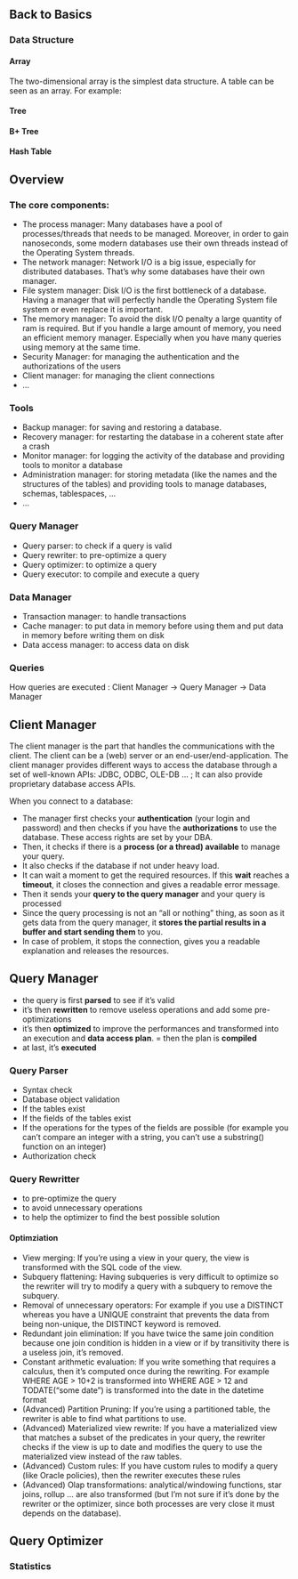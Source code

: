 ## Back to Basics

### Data Structure
#### Array
The two-dimensional array is the simplest data structure. A table can be seen as an array. For example:

#### Tree

#### B+ Tree

#### Hash Table

## Overview

### The core components:
- The process manager: Many databases have a pool of processes/threads that needs to be managed. Moreover, in order to gain nanoseconds, some modern databases use their own threads instead of the Operating System threads.
- The network manager: Network I/O is a big issue, especially for distributed databases. That’s why some databases have their own manager.
- File system manager: Disk I/O is the first bottleneck of a database. Having a manager that will perfectly handle the Operating System file system or even replace it is important.
- The memory manager: To avoid the disk I/O penalty a large quantity of ram is required. But if you handle a large amount of memory, you need an efficient memory manager. Especially when you have many queries using memory at the same time.
- Security Manager: for managing the authentication and the authorizations of the users
- Client manager: for managing the client connections
- ...

### Tools
- Backup manager: for saving and restoring a database.
- Recovery manager: for restarting the database in a coherent state after a crash
- Monitor manager: for logging the activity of the database and providing tools to monitor a database
- Administration manager: for storing metadata (like the names and the structures of the tables) and providing tools to manage databases, schemas, tablespaces, …
- ...

### Query Manager
- Query parser: to check if a query is valid
- Query rewriter: to pre-optimize a query
- Query optimizer: to optimize a query
- Query executor: to compile and execute a query

### Data Manager 
- Transaction manager: to handle transactions
- Cache manager: to put data in memory before using them and put data in memory before writing them on disk
- Data access manager: to access data on disk

### Queries
How queries are executed : Client Manager -> Query Manager -> Data Manager

## Client Manager
The client manager is the part that handles the communications with the client. The client can be a (web) server or an end-user/end-application. The client manager provides different ways to access the database through a set of well-known APIs: JDBC, ODBC, OLE-DB ... ; It can also provide proprietary database access APIs.

When you connect to a database:
- The manager first checks your **authentication** (your login and password) and then checks if you have the **authorizations**  to use the database. These access rights are set by your DBA.
- Then, it checks if there is a **process (or a thread) available** to manage your query.
- It also checks if the database if not under heavy load.
- It can wait a moment to get the required resources. If this **wait** reaches a **timeout**, it closes the connection and gives a readable error message.
- Then it sends your **query to the query manager** and your query is processed
- Since the query processing is not an “all or nothing” thing, as soon as it gets data from the query manager, it **stores the partial results in a buffer and start sending them** to you.
- In case of problem, it stops the connection, gives you a readable explanation and releases the resources.

## Query Manager
- the query is first **parsed** to see if it’s valid
- it’s then **rewritten** to remove useless operations and add some pre-optimizations
- it’s then **optimized** to improve the performances and transformed into an execution and **data access plan**.
= then the plan is **compiled**
- at last, it’s **executed**

### Query Parser 
- Syntax check
- Database object validation 
- If the tables exist
- If the fields of the tables exist
- If the operations for the types of the fields are possible (for example you can’t compare an integer with a string, you can’t use a substring() function on an integer)
- Authorization check 

### Query Rewritter 
- to pre-optimize the query
- to avoid unnecessary operations
- to help the optimizer to find the best possible solution
#### Optimziation
- View merging: If you’re using a view in your query, the view is transformed with the SQL code of the view.
- Subquery flattening: Having subqueries is very difficult to optimize so the rewriter will try to modify a query with a subquery to remove the subquery.
- Removal of unnecessary operators: For example if you use a DISTINCT whereas you have a UNIQUE constraint that prevents the data from being non-unique, the DISTINCT keyword is removed.
- Redundant join elimination: If you have twice the same join condition because one join condition is hidden in a view or if by transitivity there is a useless join, it’s removed.
- Constant arithmetic evaluation: If you write something that requires a calculus, then it’s computed once during the rewriting. For example WHERE AGE > 10+2 is transformed into WHERE AGE > 12 and TODATE(“some date”) is transformed into the date in the datetime format
- (Advanced) Partition Pruning: If you’re using a partitioned table, the rewriter is able to find what partitions to use.
- (Advanced) Materialized view rewrite: If you have a materialized view that matches a subset of the predicates in your query, the rewriter checks if the view is up to date and modifies the query to use the materialized view instead of the raw tables.
- (Advanced) Custom rules: If you have custom rules to modify a query (like Oracle policies), then the rewriter executes these rules
- (Advanced) Olap transformations: analytical/windowing functions, star joins, rollup … are also transformed (but I’m not sure if it’s done by the rewriter or the optimizer, since both processes are very close it must depends on the database).

## Query Optimizer
### Statistics
